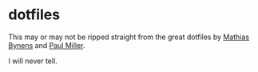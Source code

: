 dotfiles
========

This may or may not be ripped straight from the great dotfiles by [Mathias Bynens](https://github.com/mathiasbynens/dotfiles) and [Paul Miller](https://github.com/paulmillr/dotfiles).

I will never tell.
